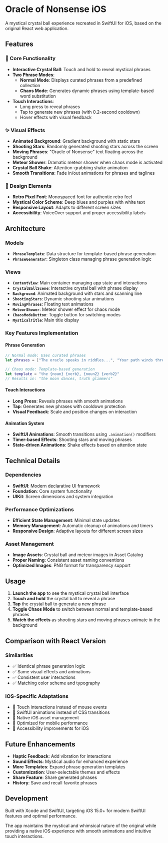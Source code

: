 # Oracle of Nonsense iOS

A mystical crystal ball experience recreated in SwiftUI for iOS, based on the original React web application.

## Features

### 🎯 Core Functionality
- **Interactive Crystal Ball**: Touch and hold to reveal mystical phrases
- **Two Phrase Modes**:
  - **Normal Mode**: Displays curated phrases from a predefined collection
  - **Chaos Mode**: Generates dynamic phrases using template-based word substitution
- **Touch Interactions**: 
  - Long press to reveal phrases
  - Tap to generate new phrases (with 0.2-second cooldown)
  - Hover effects with visual feedback

### ✨ Visual Effects
- **Animated Background**: Gradient background with static stars
- **Shooting Stars**: Randomly generated shooting stars across the screen
- **Moving Phrases**: "Oracle of Nonsense" text floating across the background
- **Meteor Shower**: Dramatic meteor shower when chaos mode is activated
- **Crystal Ball Shake**: Attention-grabbing shake animation
- **Smooth Transitions**: Fade in/out animations for phrases and taglines

### 🎨 Design Elements
- **Retro Pixel Font**: Monospaced font for authentic retro feel
- **Mystical Color Scheme**: Deep blues and purples with white text
- **Responsive Layout**: Adapts to different screen sizes
- **Accessibility**: VoiceOver support and proper accessibility labels

## Architecture

### Models
- **`PhraseTemplate`**: Data structure for template-based phrase generation
- **`PhraseGenerator`**: Singleton class managing phrase generation logic

### Views
- **`ContentView`**: Main container managing app state and interactions
- **`CrystalBallScene`**: Interactive crystal ball with phrase display
- **`Background`**: Animated background with stars and scanning line
- **`ShootingStars`**: Dynamic shooting star animations
- **`MovingPhrases`**: Floating text animations
- **`MeteorShower`**: Meteor shower effect for chaos mode
- **`ChaosModeButton`**: Toggle button for switching modes
- **`MysticalTitle`**: Main title display

### Key Features Implementation

#### Phrase Generation
```swift
// Normal mode: Uses curated phrases
let phrases = ["The oracle speaks in riddles...", "Your path winds through starlight..."]

// Chaos mode: Template-based generation
let template = "the {noun} {verb}, {noun2} {verb2}"
// Results in: "the moon dances, truth glimmers"
```

#### Touch Interactions
- **Long Press**: Reveals phrases with smooth animations
- **Tap**: Generates new phrases with cooldown protection
- **Visual Feedback**: Scale and position changes on interaction

#### Animation System
- **SwiftUI Animations**: Smooth transitions using `.animation()` modifiers
- **Timer-based Effects**: Shooting stars and moving phrases
- **State-driven Animations**: Shake effects based on attention state

## Technical Details

### Dependencies
- **SwiftUI**: Modern declarative UI framework
- **Foundation**: Core system functionality
- **UIKit**: Screen dimensions and system integration

### Performance Optimizations
- **Efficient State Management**: Minimal state updates
- **Memory Management**: Automatic cleanup of animations and timers
- **Responsive Design**: Adaptive layouts for different screen sizes

### Asset Management
- **Image Assets**: Crystal ball and meteor images in Asset Catalog
- **Proper Naming**: Consistent asset naming conventions
- **Optimized Images**: PNG format for transparency support

## Usage

1. **Launch the app** to see the mystical crystal ball interface
2. **Touch and hold** the crystal ball to reveal a phrase
3. **Tap** the crystal ball to generate a new phrase
4. **Toggle Chaos Mode** to switch between normal and template-based phrases
5. **Watch the effects** as shooting stars and moving phrases animate in the background

## Comparison with React Version

### Similarities
- ✅ Identical phrase generation logic
- ✅ Same visual effects and animations
- ✅ Consistent user interactions
- ✅ Matching color scheme and typography

### iOS-Specific Adaptations
- 🔄 Touch interactions instead of mouse events
- 🔄 SwiftUI animations instead of CSS transitions
- 🔄 Native iOS asset management
- 🔄 Optimized for mobile performance
- 🔄 Accessibility improvements for iOS

## Future Enhancements

- **Haptic Feedback**: Add vibration for interactions
- **Sound Effects**: Mystical audio for enhanced experience
- **More Templates**: Expand phrase generation templates
- **Customization**: User-selectable themes and effects
- **Share Feature**: Share generated phrases
- **History**: Save and recall favorite phrases

## Development

Built with Xcode and SwiftUI, targeting iOS 15.0+ for modern SwiftUI features and optimal performance.

The app maintains the mystical and whimsical nature of the original while providing a native iOS experience with smooth animations and intuitive touch interactions.
